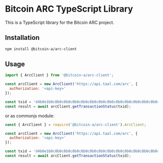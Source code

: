 # Bitcoin ARC TypeScript Library
This is a TypeScript library for the Bitcoin ARC project.

## Installation
```bash
npm install @bitcoin-a/arc-client
```

## Usage

```javascript
import { ArcClient } from '@bitcoin-a/arc-client';

const arcClient = new ArcClient('https://api.taal.com/arc', {
  authorization: '<api-key>'
});

const txid = 'd4b0e1b0c0b0c0b0c0b0c0b0c0b0c0b0c0b0c0b0c0b0c0b0c0b0c0b0c0b0c0b0';
const result = await arcClient.getTransactionStatus(txid);
```

or as commonjs module:

```javascript
const { ArcClient } = require('@bitcoin-a/arc-client').ArcClient;

const arcClient = new ArcClient('https://api.taal.com/arc', {
  authorization: '<api-key>'
});

const txid = 'd4b0e1b0c0b0c0b0c0b0c0b0c0b0c0b0c0b0c0b0c0b0c0b0c0b0c0b0c0b0c0b0';
const result = await arcClient.getTransactionStatus(txid);
```
